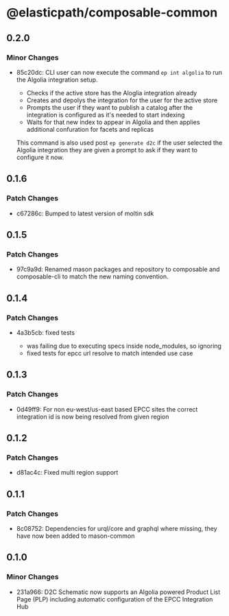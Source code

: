 # @elasticpath/composable-common

## 0.2.0

### Minor Changes

- 85c20dc: CLI user can now execute the command `ep int algolia` to run the Algolia integration setup.

  - Checks if the active store has the Aloglia integration already
  - Creates and depolys the integration for the user for the active store
  - Prompts the user if they want to publish a catalog after the integration is configured as it's needed to start indexing
  - Waits for that new index to appear in Algolia and then applies additional confuration for facets and replicas

  This command is also used post `ep generate d2c` if the user selected the Algolia integration they are given a prompt to ask if they want to configure it now.

## 0.1.6

### Patch Changes

- c67286c: Bumped to latest version of moltin sdk

## 0.1.5

### Patch Changes

- 97c9a9d: Renamed mason packages and repository to composable and composable-cli to match the new naming convention.

## 0.1.4

### Patch Changes

- 4a3b5cb: fixed tests

  - was failing due to executing specs inside node_modules, so ignoring
  - fixed tests for epcc url resolve to match intended use case

## 0.1.3

### Patch Changes

- 0d49ff9: For non eu-west/us-east based EPCC sites the correct integration id is now being resolved from given region

## 0.1.2

### Patch Changes

- d81ac4c: Fixed multi region support

## 0.1.1

### Patch Changes

- 8c08752: Dependencies for urql/core and graphql where missing, they have now been added to mason-common

## 0.1.0

### Minor Changes

- 231a966: D2C Schematic now supports an Algolia powered Product List Page (PLP) including automatic configuration of the EPCC Integration Hub
